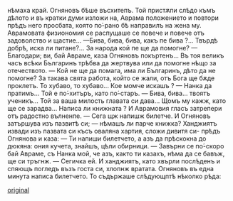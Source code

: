 ﻿нѣмаха край.
Огняновъ бѣше въсхитепъ. Той пристѫпи слѣдо къмъ дѣлото и въ кратки думи изложи на, Аврама положението и повтори прѣдъ него просбата, която по́-рано бѣ направилъ на жена му.
Аврамовата физиономия се распущаше се повече и повече отъ задоволство и щастие...
—Бива, бива, бива, какъ пе бива ?... Твърдѣ добрѣ, иска ли питане?... За народа кой пе ще да помогне?
— Благодари; ви, бай Авраме, каза Огняновъ покъртенъ... Въ тоя великъ часъ всѣки Българинъ трѣбва да жертвува или да помогне нѣщо за отечеството.
— Кой не ще да помага, има ли Българинъ, дѣто да не помогне? За такава свята работа, който се жали, отъ Бога ще бѫде проклетъ. То хубаво, то хубаво... Кое момче искашъ ?
— Нанка да пратимъ... Той е по́-хитъръ, като по́-старъ.
— Бива, бива... твоятъ ученикъ... Той за ваша милость главата си дава... Щомъ му кажж, като ще се зарадва... Написа ли книжната ?
И Аврамовия гласъ затрепери отъ радостно вълненпе.
— Сега щж напишж билетче. И Огняновъ затършува изъ пазвитѣ си; — нѣмашъ ли парче книжка?
Ханджиятъ извади изъ пазвата си късъ оваляна хартия, сложи дивитя си- прѣдъ Огнянова и каза:
— Ти напиши билетчето, а азъ да прѣскокна до дюкяна: ония кучета, знайшъ, цѣли обирници.
— Завърни се по́-скоро бай Авраме, съ Нанка мой, че азъ, както ти казахъ, нѣма да се бавъж, ще си тръгнж.
— Сегичка ей. И ханджиятъ, като хвърли послѣденъ и спяющъ погледъ възъ госта си, хлопнж вратата.
Огняновъ въ една минута написа билетчето. То съдържаше слѣдующптѣ нѣколко рѣда:


[original](images/457.jpg)